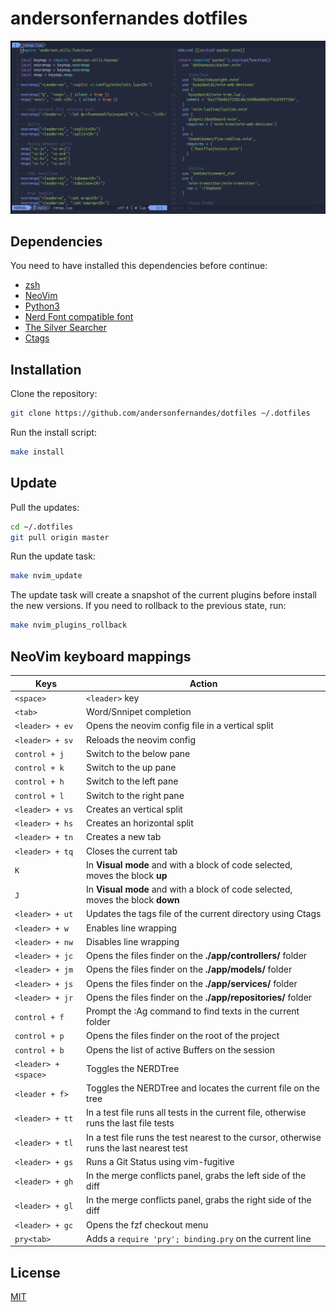 # andersonfernandes dotfiles

![NeoVim config sample](/screenshot.png)

## Dependencies
You need to have installed this dependencies before continue:

- [zsh](https://github.com/robbyrussell/oh-my-zsh/wiki/Installing-ZSH)
- [NeoVim](https://github.com/neovim/neovim/wiki/Installing-Neovim)
- [Python3](https://www.python.org/downloads/)
- [Nerd Font compatible font](https://github.com/ryanoasis/nerd-fonts#font-installation)
- [The Silver Searcher](https://github.com/ggreer/the_silver_searcher#installing)
- [Ctags](https://github.com/universal-ctags/ctags)

## Installation

Clone the repository:

```bash
git clone https://github.com/andersonfernandes/dotfiles ~/.dotfiles
```

Run the install script:

```bash
make install
```

## Update

Pull the updates:

```bash
cd ~/.dotfiles
git pull origin master
```

Run the update task:

```bash
make nvim_update
```

The update task will create a snapshot of the current plugins before install the new versions.
If you need to rollback to the previous state, run:

```bash
make nvim_plugins_rollback
```

## NeoVim keyboard mappings

| Keys                 | Action                                                                                   |
|----------------------|------------------------------------------------------------------------------------------|
| `<space>`            | `<leader>` key                                                                           |
| `<tab>`              | Word/Snnipet completion                                                                  |
| `<leader> + ev`      | Opens the neovim config file in a vertical split                                         |
| `<leader> + sv`      | Reloads the neovim config                                                                |
| `control + j`        | Switch to the below pane                                                                 |
| `control + k`        | Switch to the up pane                                                                    |
| `control + h`        | Switch to the left pane                                                                  |
| `control + l`        | Switch to the right pane                                                                 |
| `<leader> + vs`      | Creates an vertical split                                                                |
| `<leader> + hs`      | Creates an horizontal split                                                              |
| `<leader> + tn`      | Creates a new tab                                                                        |
| `<leader> + tq`      | Closes the current tab                                                                   |
| `K`                  | In **Visual mode** and with a block of code selected, moves the block **up**             |
| `J`                  | In **Visual mode** and with a block of code selected, moves the block **down**           |
| `<leader> + ut`      | Updates the tags file of the current directory using Ctags                               |
| `<leader> + w`       | Enables line wrapping                                                                    |
| `<leader> + nw`      | Disables line wrapping                                                                   |
| `<leader> + jc`      | Opens the files finder on the **./app/controllers/** folder                              |
| `<leader> + jm`      | Opens the files finder on the **./app/models/** folder                                   |
| `<leader> + js`      | Opens the files finder on the **./app/services/** folder                                 |
| `<leader> + jr`      | Opens the files finder on the **./app/repositories/** folder                             |
| `control + f`        | Prompt the :Ag command to find texts in the current folder                               |
| `control + p`        | Opens the files finder on the root of the project                                        |
| `control + b`        | Opens the list of active Buffers on the session                                          |
| `<leader> + <space>` | Toggles the NERDTree                                                                     |
| `<leader + f>`       | Toggles the NERDTree and locates the current file on the tree                            |
| `<leader> + tt`      | In a test file runs all tests in the current file, otherwise runs the last file tests    |
| `<leader> + tl`      | In a test file runs the test nearest to the cursor, otherwise runs the last nearest test |
| `<leader> + gs`      | Runs a Git Status using vim-fugitive                                                     |
| `<leader> + gh`      | In the merge conflicts panel, grabs the left side of the diff                            |
| `<leader> + gl`      | In the merge conflicts panel, grabs the right side of the diff                           |
| `<leader> + gc`      | Opens the fzf checkout menu                                                              |
| `pry<tab>`           | Adds a `require 'pry'; binding.pry` on the current line                                  |

## License
[MIT](https://choosealicense.com/licenses/mit/)
